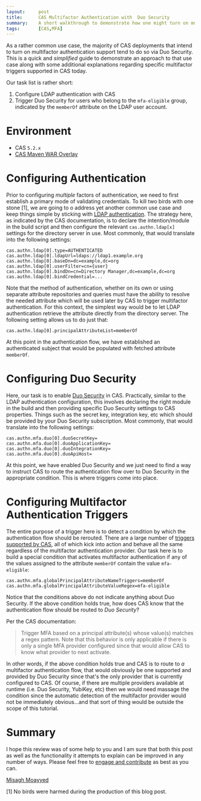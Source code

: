 ```yaml
---
layout:     post
title:      CAS Multifactor Authentication with  Duo Security 
summary:    A short walkthrough to demonstrate how one might turn on multifactor authentication with CAS using Duo Security, leveraging a variety of triggers.
tags:       [CAS,MFA]
---
```


As a rather common use case, the majority of CAS deployments that intend to turn on multifactor authentication support tend to do so via Duo Security. This is a quick and *simplified* guide to demonstrate an approach to that use case along with some additional explanations regarding specific multifactor triggers supported in CAS today.

<script async src="https://pagead2.googlesyndication.com/pagead/js/adsbygoogle.js"></script>
<ins class="adsbygoogle"
     style="display:block; text-align:center;"
     data-ad-layout="in-article"
     data-ad-format="fluid"
     data-ad-client="ca-pub-8081398210264173"
     data-ad-slot="3789603713"></ins>
<script>
     (adsbygoogle = window.adsbygoogle || []).push({});
</script>

Our task list is rather short:

1. Configure LDAP authentication with CAS
2. Trigger Duo Security for users who belong to the `mfa-eligible` group, indicated by the `memberOf` attribute on the LDAP user account.
 
# Environment

- CAS `5.2.x`
- [CAS Maven WAR Overlay](https://github.com/apereo/cas-overlay-template)

# Configuring Authentication

Prior to configuring *multiple* factors of authentication, we need to first establish a primary mode of validating credentials. To kill two birds with one stone [1], we are going to o address yet another common use case and keep things simple by sticking with [LDAP authentication](https://apereo.github.io/cas/5.2.x/installation/LDAP-Authentication.html). The strategy here, as indicated by the CAS documentation, is to declare the intention/module in the build script and then configure the relevant `cas.authn.ldap[x]` settings for the directory server in use. Most commonly, that would translate into the following settings:

```properties
cas.authn.ldap[0].type=AUTHENTICATED
cas.authn.ldap[0].ldapUrl=ldaps://ldap1.example.org 
cas.authn.ldap[0].baseDn=dc=example,dc=org
cas.authn.ldap[0].userFilter=cn={user}
cas.authn.ldap[0].bindDn=cn=Directory Manager,dc=example,dc=org
cas.authn.ldap[0].bindCredential=...
```

Note that the method of authentication, whether on its own or using separate attribute repositories and queries must have the ability to resolve the needed attribute which will be used later by CAS to trigger multifactor authentication. For this context, the simplest way would be to let LDAP authentication retrieve the attribute directly from the directory server.  The following setting allows us to do just that:

```properties
cas.authn.ldap[0].principalAttributeList=memberOf
```

At this point in the authentication flow, we have established an authenticated subject that would be populated with fetched attribute `memberOf`. 

# Configuring Duo Security

Here, our task is to enable [Duo Security](https://apereo.github.io/cas/5.2.x/installation/DuoSecurity-Authentication.html) in CAS. Practically, similar to the LDAP authentication configuration, this involves declaring the right module in the build and then providing specific Duo Security settings to CAS properties. Things such as the secret key, integration key, etc which should be provided by your Duo Security subscription. Most commonly, that would translate into the following settings:

```properties
cas.authn.mfa.duo[0].duoSecretKey=
cas.authn.mfa.duo[0].duoApplicationKey=
cas.authn.mfa.duo[0].duoIntegrationKey=
cas.authn.mfa.duo[0].duoApiHost=
```

At this point, we have enabled Duo Security and we just need to find a way to instruct CAS to route the authentication flow over to Duo Security in the appropriate condition. This is where triggers come into place.

# Configuring Multifactor Authentication Triggers

The entire purpose of a trigger here is to detect a condition by which the authentication flow should be rerouted. There are a large number of [triggers supported by CAS](https://apereo.github.io/cas/5.2.x/installation/Configuring-Multifactor-Authentication-Triggers.html), all of which kick into action and behave all the same regardless of the multifactor authentication provider. Our task here is to build a special condition that activates multifactor authentication if any of the values assigned to the attribute `memberOf` contain the value `mfa-eligible`:

```properties
cas.authn.mfa.globalPrincipalAttributeNameTriggers=memberOf
cas.authn.mfa.globalPrincipalAttributeValueRegex=mfa-eligible
```

Notice that the conditions above do not indicate anything about Duo Security. If the above condition holds true, how does CAS know that the authentication flow should be routed to *Duo Security*?

Per the CAS documentation:

> Trigger MFA based on a principal attribute(s) whose value(s) matches a regex pattern. Note that this behavior is only applicable if there is only a single MFA provider configured since that would allow CAS to know what provider to next activate.

<script async src="https://pagead2.googlesyndication.com/pagead/js/adsbygoogle.js"></script>
<ins class="adsbygoogle"
     style="display:block; text-align:center;"
     data-ad-layout="in-article"
     data-ad-format="fluid"
     data-ad-client="ca-pub-8081398210264173"
     data-ad-slot="3789603713"></ins>
<script>
     (adsbygoogle = window.adsbygoogle || []).push({});
</script>

In other words, if the above condition holds true and CAS is to route to *a* multifactor authentication flow, that would obviously be one supported and provided by Duo Security since that's the only provider that is currently configured to CAS. Of course, if there are multiple providers available at runtime (i.e. Duo Security, YubiKey, etc) then we would need massage the condition since the automatic detection of the multifactor provider would not be immediately obvious...and that sort of thing would be outside the scope of this tutorial.

# Summary

I hope this review was of some help to you and I am sure that both this post as well as the functionality it attempts to explain can be improved in any number of ways. Please feel free to [engage and contribute](https://apereo.github.io/cas/developer/Contributor-Guidelines.html) as best as you can.

[Misagh Moayyed](https://fawnoos.com)

[1] No birds were harmed during the production of this blog post.
